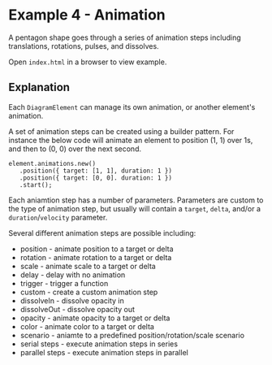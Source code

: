 # Example 4 - Animation

A pentagon shape goes through a series of animation steps including translations, rotations, pulses, and dissolves.

Open `index.html` in a browser to view example.

## Explanation

Each `DiagramElement` can manage its own animation, or another element's animation.

A set of animation steps can be created using a builder pattern. For instance the below code will animate an element to position (1, 1) over 1s, and then to (0, 0) over the next second.

```
element.animations.new()
   .position({ target: [1, 1], duration: 1 })
   .position({ target: [0, 0]. duration: 1 })
   .start();
```

Each aniamtion step has a number of parameters. Parameters are custom to the type of animation step, but usually will contain a `target`, `delta`, and/or a `duration`/`velocity` parameter.

Several different animation steps are possible including:

* position - animate position to a target or delta
* rotation - animate rotation to a target or delta
* scale - animate scale to a target or delta
* delay - delay with no animation
* trigger - trigger a function
* custom - create a custom animation step
* dissolveIn - dissolve opacity in
* dissolveOut - dissolve opacity out
* opacity - animate opacity to a target or delta
* color - animate color to a target or delta
* scenario - aniamte to a predefined position/rotation/scale scenario
* serial steps - execute animation steps in series
* parallel steps - execute animation steps in parallel
